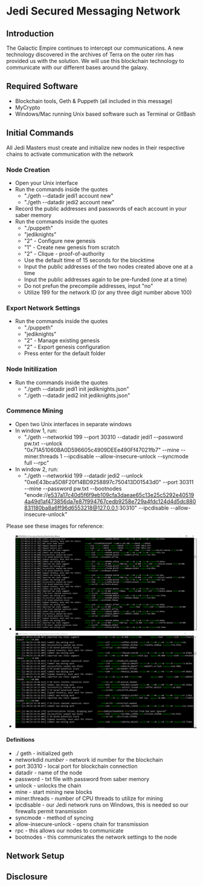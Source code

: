 # Jedi Secured Messaging Network

## Introduction

The Galactic Empire continues to intercept our communications. A new technology discovered in the archives of Terra on the outer rim has provided us with the solution.
We will use this blockchain technology to communicate with our different bases around the galaxy.

## Required Software

* Blockchain tools, Geth & Puppeth (all included in this message)
* MyCrypto
* Windows/Mac running Unix based software such as Terminal or GitBash

## Initial Commands

All Jedi Masters must create and initialize new nodes in their respective chains to activate communication with the network

### Node Creation

* Open your Unix interface
* Run the commands inside the quotes 
	* "./geth --datadir jedi1 account new"
	* "./geth --datadir jedi2 account new"
* Record the public addresses and passwords of each account in your saber memory
* Run the commands inside the quotes
	* "./puppeth"
	* "jediknights"
	* "2" - Configure new genesis
	* "1" - Create new genesis from scratch
	* "2" - Clique - proof-of-authority
	* Use the default time of 15 seconds for the blocktime
	* Input the public addresses of the two nodes created above one at a time
	* Input the public addresses again to be pre-funded (one at a time)
	* Do not prefun the precompile addresses, input "no"
	* Utilize 199 for the network ID (or any three digit number above 100)

### Export Network Settings

* Run the commands inside the quotes
	* "./puppeth"
	* "jediknights"
	* "2" - Manage existing genesis
	* "2" - Export genesis configuration
	* Press enter for the default folder

### Node Initilization

* Run the commands inside the quotes
	* "./geth --datadir jedi1 init jediknights.json"
	* "./geth --datadir jedi2 init jediknights.json"

### Commence Mining

* Open two Unix interfaces in separate windows
* In window 1, run:
	* "./geth --networkid 199 --port 30310 --datadir jedi1 --password pw.txt --unlock "0x71A51060BA0D596605c4909DEEe490Ff47021fb7" --mine --miner.threads 1 --ipcdisable --allow-insecure-unlock --syncmode full --rpc"
* In window 2, run:
	* "./geth --networkid 199 --datadir jedi2 --unlock "0xeE43bca5D8F20f14BD9258897c750413D01543d0" --port 30311 --mine --password pw.txt --bootnodes "enode://e537a17c40d5f6f9eb109cfa3daeae65c13e25c5292e405194a49d1af473856da7e87f994767cedb9258e729a4fdc124d4d5dc880831180ba8a6ff96d6553218@127.0.0.1:30310" --ipcdisable --allow-insecure-unlock"

Please see these images for reference:

* ![window_one](/screenshots/window_one.PNG)
* ![window_two](/screenshots/window_two.PNG)

#### Definitions

* ./ geth - initialized geth
* networkdid *number* - network id number for the blockchain
* port 30310 - local port for blockchain connection
* datadir - name of the node
* password - txt file with password from saber memory
* unlock - unlocks the chain
* mine - start mining new blocks
* miner.threads - number of CPU threads to utilize for mining
* ipcdisable - our Jedi network runs on Windows, this is needed so our firewalls permit transmission
* syncmode - method of syncing
* allow-insecure-unlock - opens chain for transmission 
* rpc - this allows our nodes to communicate
* bootnodes - this communicates the network settings to the node

## Network Setup

## Disclosure

